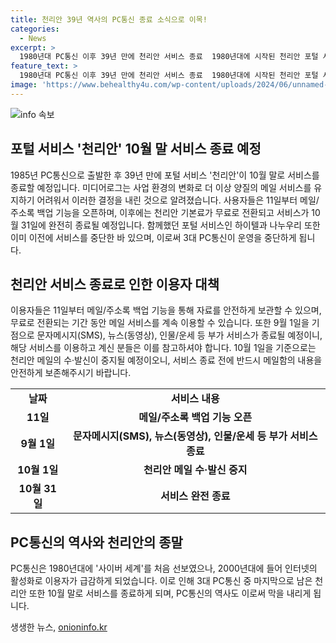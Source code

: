 ```yaml
---
title: 천리안 39년 역사의 PC통신 종료 소식으로 이목!
categories:
  - News
excerpt: >
  1980년대 PC통신 이후 39년 만에 천리안 서비스 종료  1980년대에 시작된 천리안 포털 서비스가 10월 말에 서비스를 종료한다. 이로써 39년만에 사라지는데, 이에 따라 백업 기능과 서비스 종료 일정이 공개되었다. PC통신의 대표적인 기업으로 기억되지만, 인터넷이 활성화되면서 서비스 이용자가 급감하며 마지막 명맥이 끊기는 사실이다.
feature_text: >
  1980년대 PC통신 이후 39년 만에 천리안 서비스 종료  1980년대에 시작된 천리안 포털 서비스가 10월 말에 서비스를 종료한다. 이로써 39년만에 사라지는데, 이에 따라 백업 기능과 서비스 종료 일정이 공개되었다. PC통신의 대표적인 기업으로 기억되지만, 인터넷이 활성화되면서 서비스 이용자가 급감하며 마지막 명맥이 끊기는 사실이다.
image: 'https://www.behealthy4u.com/wp-content/uploads/2024/06/unnamed-file.png'
---
```


<p><img src="https://www.behealthy4u.com/wp-content/uploads/2024/06/unnamed-file.png" alt="info 속보" /></p>

<h2 data-ke-size="size26">포털 서비스 '천리안' 10월 말 서비스 종료 예정</h2>

<p data-ke-size="size16">1985년 PC통신으로 출발한 후 39년 만에 포털 서비스 '천리안'이 10월 말로 서비스를 종료할 예정입니다. 미디어로그는 사업 환경의 변화로 더 이상 양질의 메일 서비스를 유지하기 어려워서 이러한 결정을 내린 것으로 알려졌습니다. 사용자들은 11일부터 메일/주소록 백업 기능을 오픈하며, 이후에는 천리안 기본료가 무료로 전환되고 서비스가 10월 31일에 완전히 종료될 예정입니다. 함께했던 포털 서비스인 하이텔과 나누우리 또한 이미 이전에 서비스를 중단한 바 있으며, 이로써 3대 PC통신이 운영을 중단하게 됩니다.</p>

<h2 data-ke-size="size26">천리안 서비스 종료로 인한 이용자 대책</h2>

<p data-ke-size="size16">이용자들은 11일부터 메일/주소록 백업 기능을 통해 자료를 안전하게 보관할 수 있으며, 무료로 전환되는 기간 동안 메일 서비스를 계속 이용할 수 있습니다. 또한 9월 1일을 기점으로 문자메시지(SMS), 뉴스(동영상), 인물/운세 등 부가 서비스가 종료될 예정이니, 해당 서비스를 이용하고 계신 분들은 이를 참고하셔야 합니다. 10월 1일을 기준으로는 천리안 메일의 수·발신이 중지될 예정이오니, 서비스 종료 전에 반드시 메일함의 내용을 안전하게 보존해주시기 바랍니다.</p>

<table>
    <tbody>
        <tr>
            <td style="text-align: center; height: 17px;"><b>날짜</b></td>
            <td style="text-align: center; height: 17px;"><b>서비스 내용</b></td>
        </tr>
        <tr>
            <td style="text-align: center; height: 17px;"><b>11일</b></td>
            <td style="text-align: center; height: 17px;"><b>메일/주소록 백업 기능 오픈</b></td>
        </tr>
        <tr>
            <td style="text-align: center; height: 17px;"><b>9월 1일</b></td>
            <td style="text-align: center; height: 17px;"><b>문자메시지(SMS), 뉴스(동영상), 인물/운세 등 부가 서비스 종료</b></td>
        </tr>
        <tr>
            <td style="text-align: center; height: 17px;"><b>10월 1일</b></td>
            <td style="text-align: center; height: 17px;"><b>천리안 메일 수·발신 중지</b></td>
        </tr>
        <tr>
            <td style="text-align: center; height: 17px;"><b>10월 31일</b></td>
            <td style="text-align: center; height: 17px;"><b>서비스 완전 종료</b></td>
        </tr>
    </tbody>
</table>

<h2 data-ke-size="size26">PC통신의 역사와 천리안의 종말</h2>

<p data-ke-size="size16">PC통신은 1980년대에 '사이버 세계'를 처음 선보였으나, 2000년대에 들어 인터넷의 활성화로 이용자가 급감하게 되었습니다. 이로 인해 3대 PC통신 중 마지막으로 남은 천리안 또한 10월 말로 서비스를 종료하게 되며, PC통신의 역사도 이로써 막을 내리게 됩니다.</p>
생생한 뉴스, <a href="https://onioninfo.kr" rel="dofollow">onioninfo.kr</a>


